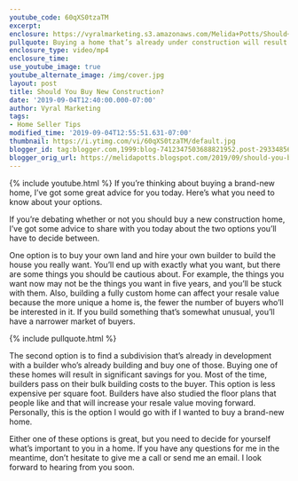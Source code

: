 ```yaml
---
youtube_code: 60qXS0tzaTM
excerpt:
enclosure: https://vyralmarketing.s3.amazonaws.com/Melida+Potts/Should+You+Buy+New+Construction_.mp4
pullquote: Buying a home that’s already under construction will result in significant savings.
enclosure_type: video/mp4
enclosure_time:
use_youtube_image: true
youtube_alternate_image: /img/cover.jpg
layout: post
title: Should You Buy New Construction?
date: '2019-09-04T12:40:00.000-07:00'
author: Vyral Marketing
tags:
- Home Seller Tips
modified_time: '2019-09-04T12:55:51.631-07:00'
thumbnail: https://i.ytimg.com/vi/60qXS0tzaTM/default.jpg
blogger_id: tag:blogger.com,1999:blog-7412347503688821952.post-2933485690504824672
blogger_orig_url: https://melidapotts.blogspot.com/2019/09/should-you-buy-new-construction.html
---
```

{% include youtube.html %}
If you’re thinking about buying a brand-new home, I’ve got some great advice for you today. Here’s what you need to know about your options.

If you’re debating whether or not you should buy a new construction home, I’ve got some advice to share with you today about the two options you’ll have to decide between.

One option is to buy your own land and hire your own builder to build the house you really want. You’ll end up with exactly what you want, but there are some things you should be cautious about. For example, the things you want now may not be the things you want in five years, and you’ll be stuck with them. Also, building a fully custom home can affect your resale value because the more unique a home is, the fewer the number of buyers who’ll be interested in it. If you build something that’s somewhat unusual, you’ll have a narrower market of buyers.

{% include pullquote.html %}

The second option is to find a subdivision that’s already in development with a builder who’s already building and buy one of those. Buying one of these homes will result in significant savings for you. Most of the time, builders pass on their bulk building costs to the buyer. This option is less expensive per square foot. Builders have also studied the floor plans that people like and that will increase your resale value moving forward. Personally, this is the option I would go with if I wanted to buy a brand-new home.

Either one of these options is great, but you need to decide for yourself what’s important to you in a home. If you have any questions for me in the meantime, don’t hesitate to give me a call or send me an email. I look forward to hearing from you soon.
